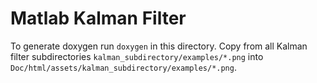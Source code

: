 # Matlab Kalman Filter

To generate doxygen run `doxygen` in this directory. Copy  from all Kalman filter subdirectories `kalman_subdirectory/examples/*.png` into `Doc/html/assets/kalman_subdirectory/examples/*.png`.
